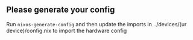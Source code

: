 ## Please generate your config
Run `nixos-generate-config` and then update  the imports in ../devices/(ur device)/config.nix to import the hardware config